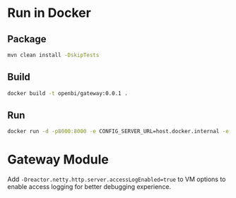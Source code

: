 # Run in Docker

## Package

```bash
mvn clean install -DskipTests
```

## Build

```bash
docker build -t openbi/gateway:0.0.1 .
```

## Run

```bash
docker run -d -p8000:8000 -e CONFIG_SERVER_URL=host.docker.internal -e EUREKA_SERVER_ADDRESS=http://host.docker.internal:8761/eureka --name openbi-gateway [image_id]
```

# Gateway Module

Add `-Dreactor.netty.http.server.accessLogEnabled=true` to VM options to enable access logging for better debugging
experience.